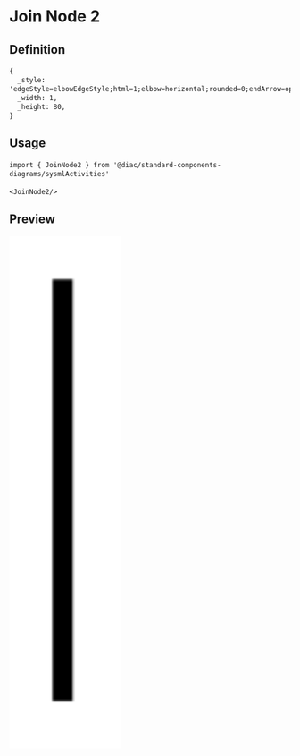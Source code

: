 # Join Node 2

## Definition

```
{
  _style: 'edgeStyle=elbowEdgeStyle;html=1;elbow=horizontal;rounded=0;endArrow=open;strokeWidth=3;endSize=12;',
  _width: 1,
  _height: 80,
}
```

## Usage

```
import { JoinNode2 } from '@diac/standard-components-diagrams/sysmlActivities'

<JoinNode2/>
```

## Preview

<img src="./join-node-2.png" width="200"/>
